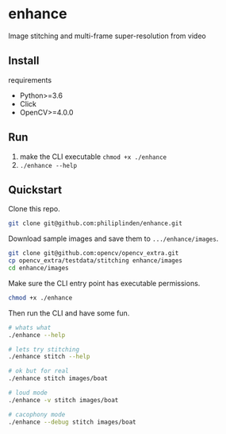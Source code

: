 # enhance
Image stitching and multi-frame super-resolution from video

## Install
requirements
- Python>=3.6
- Click
- OpenCV>=4.0.0

## Run
1. make the CLI executable `chmod +x ./enhance`
2. `./enhance --help`

## Quickstart
Clone this repo.
```bash
git clone git@github.com:philiplinden/enhance.git
```

Download sample images and save them to `.../enhance/images`.
```bash
git clone git@github.com:opencv/opencv_extra.git
cp opencv_extra/testdata/stitching enhance/images
cd enhance/images
```

Make sure the CLI entry point has executable permissions.
```bash
chmod +x ./enhance
```

Then run the CLI and have some fun.
```bash
# whats what
./enhance --help

# lets try stitching 
./enhance stitch --help

# ok but for real
./enhance stitch images/boat

# loud mode
./enhance -v stitch images/boat

# cacophony mode
./enhance --debug stitch images/boat
